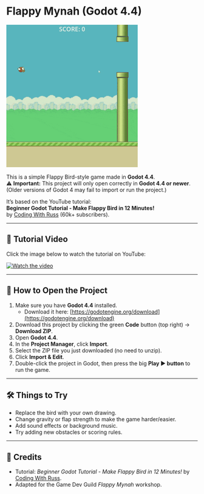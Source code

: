# Flappy Mynah (Godot 4.4)
![Flappy Mynah Preview](flappy.gif)

This is a simple Flappy Bird-style game made in **Godot 4.4**.  
⚠️ **Important:** This project will only open correctly in **Godot 4.4 or newer**.  
(Older versions of Godot 4 may fail to import or run the project.)

It’s based on the YouTube tutorial:  
**Beginner Godot Tutorial - Make Flappy Bird in 12 Minutes!**  
by [Coding With Russ](https://www.youtube.com/@CodingWithRuss) (60k+ subscribers).  

---

## 🎥 Tutorial Video
Click the image below to watch the tutorial on YouTube:

[![Watch the video](https://img.youtube.com/vi/9f9t9eiCDAA/0.jpg)](https://www.youtube.com/watch?v=9f9t9eiCDAA)

---

## 🚀 How to Open the Project
1. Make sure you have **Godot 4.4** installed.  
   - Download it here: [https://godotengine.org/download](https://godotengine.org/download)  
2. Download this project by clicking the green **Code** button (top right) → **Download ZIP**.  
3. Open **Godot 4.4**.  
4. In the **Project Manager**, click **Import**.  
5. Select the ZIP file you just downloaded (no need to unzip).  
6. Click **Import & Edit**.  
7. Double-click the project in Godot, then press the big **Play ▶️ button** to run the game.  

---

## 🛠️ Things to Try
- Replace the bird with your own drawing.  
- Change gravity or flap strength to make the game harder/easier.  
- Add sound effects or background music.  
- Try adding new obstacles or scoring rules.  

---

## 🙌 Credits
- Tutorial: *Beginner Godot Tutorial - Make Flappy Bird in 12 Minutes!* by [Coding With Russ](https://www.youtube.com/@CodingWithRuss).  
- Adapted for the Game Dev Guild *Flappy Mynah* workshop.  
